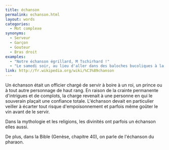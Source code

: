 ```yaml
---
title: échanson
permalink: echanson.html
layout: words
categories:
  - Mot complexe
synonyms:
  - Serveur
  - Garçon
  - Gouteur
  - Bras droit
examples:
  - "Notre échanson égrillard, M Tschirhard !"
  - "Le samedi soir, au lieu d'aller dans des baloches bucoliques à la rencontre d'échansons égrillards."
link: http://fr.wikipedia.org/wiki/%C3%89chanson
---
```


Un échanson était un officier chargé de servir à boire à un roi, un prince ou à tout autre personnage de haut rang. En raison de la crainte permanente d'intrigues et de complots, la charge revenait à une personne en qui le souverain plaçait une confiance totale. L'échanson devait en particulier veiller à écarter tout risque d'empoisonnement et parfois même goûter le vin avant de le servir.

Dans la mythologie et les religions, les divinités ont parfois un échanson elles aussi.

De plus, dans la Bible (Genèse, chapitre 40), on parle de l'échanson du pharaon.
